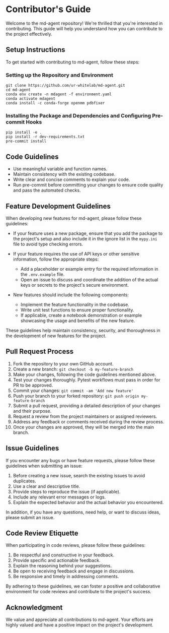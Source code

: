 # Contributor's Guide

Welcome to the md-agent repository! We're thrilled that you're interested in contributing. This guide will help you understand how you can contribute to the project effectively.

## Setup Instructions
To get started with contributing to md-agent, follow these steps:

### Setting up the Repository and Environment
```
git clone https://github.com/ur-whitelab/md-agent.git
cd md-agent
conda env create -n mdagent -f environment.yaml
conda activate mdagent
conda install -c conda-forge openmm pdbfixer
```

### Installing the Package and Dependencies and Configuring Pre-commit Hooks
```
pip install -e .
pip install -r dev-requirements.txt
pre-commit install
```

## Code Guidelines

- Use meaningful variable and function names.
- Maintain consistency with the existing codebase.
- Write clear and concise comments to explain your code.
- Run pre-commit before committing your changes to ensure code quality and pass the automated checks.

## Feature Development Guidelines

When developing new features for md-agent, please follow these guidelines:

- If your feature uses a new package, ensure that you add the package to the project's setup and also include it in the ignore list in the `mypy.ini` file to avoid type checking errors.

- If your feature requires the use of API keys or other sensitive information, follow the appropriate steps:
  - Add a placeholder or example entry for the required information in the `.env.example` file.
  - Open an issue to discuss and coordinate the addition of the actual keys or secrets to the project's secure environment.

- New features should include the following components:
  - Implement the feature functionality in the codebase.
  - Write unit test functions to ensure proper functionality.
  - If applicable, create a notebook demonstration or example showcasing the usage and benefits of the new feature.

These guidelines help maintain consistency, security, and thoroughness in the development of new features for the project.


## Pull Request Process

1. Fork the repository to your own GitHub account.
2. Create a new branch: `git checkout -b my-feature-branch`
3. Make your changes, following the code guidelines mentioned above.
4. Test your changes thoroughly. Pytest workflows must pass in order for PR to be approved.
5. Commit your changes: `git commit -am 'Add new feature'`
6. Push your branch to your forked repository: `git push origin my-feature-branch`
7. Submit a pull request, providing a detailed description of your changes and their purpose.
8. Request a review from the project maintainers or assigned reviewers.
9. Address any feedback or comments received during the review process.
10. Once your changes are approved, they will be merged into the main branch.


## Issue Guidelines

If you encounter any bugs or have feature requests, please follow these guidelines when submitting an issue:

1. Before creating a new issue, search the existing issues to avoid duplicates.
2. Use a clear and descriptive title.
3. Provide steps to reproduce the issue (if applicable).
4. Include any relevant error messages or logs.
5. Explain the expected behavior and the actual behavior you encountered.

In addition, if you have any questions, need help, or want to discuss ideas, please submit an issue.


## Code Review Etiquette

When participating in code reviews, please follow these guidelines:


1. Be respectful and constructive in your feedback.
2. Provide specific and actionable feedback.
3. Explain the reasoning behind your suggestions.
4. Be open to receiving feedback and engage in discussions.
5. Be responsive and timely in addressing comments.

By adhering to these guidelines, we can foster a positive and collaborative environment for code reviews and contribute to the project's success.


## Acknowledgment

We value and appreciate all contributions to md-agent. Your efforts are highly valued and have a positive impact on the project's development.
